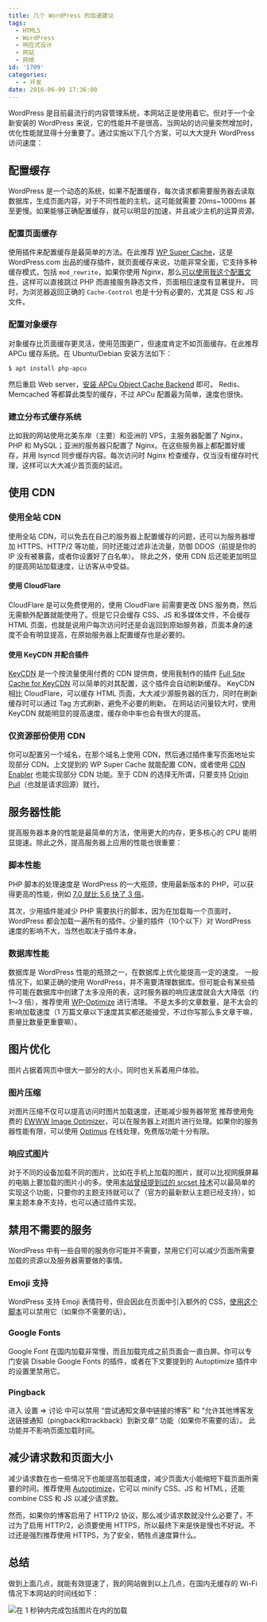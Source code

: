 ```yaml
---
title: 几个 WordPress 的加速建议
tags:
  - HTML5
  - WordPress
  - 响应式设计
  - 网站
  - 网络
id: '1709'
categories:
  - - 开发
date: 2016-06-09 17:36:00
---
```


WordPress 是目前最流行的内容管理系统，本网站正是使用着它。但对于一个全新安装的 WordPress 来说，它的性能并不是很高，当网站的访问量突然增加时，优化性能就显得十分重要了。通过实施以下几个方案，可以大大提升 WordPress 访问速度：
<!-- more -->

## 配置缓存

WordPress 是一个动态的系统，如果不配置缓存，每次请求都需要服务器去读取数据库，生成页面内容，对于不同性能的主机，这可能就需要 20ms~1000ms 甚至更慢。如果能够正确配置缓存，就可以明显的加速，并且减少主机的运算资源。

### 配置页面缓存

使用插件来配置缓存是最简单的方法。在此推荐 [WP Super Cache](https://wordpress.org/plugins/wp-super-cache/)，这是 WordPress.com 出品的缓存插件，就页面缓存来说，功能非常全面，它支持多种缓存模式，包括 `mod_rewrite`，如果你使用 Nginx，那么[可以使用我这个配置文件](https://gist.github.com/ZE3kr/3c28029ffa4c91392045e9a579599646)，这样可以直接跳过 PHP 而直接服务静态文件，页面相应速度有显著提升。 同时，为浏览器返回正确的 `Cache-Control` 也是十分有必要的，尤其是 CSS 和 JS 文件。

### 配置对象缓存

对象缓存比页面缓存更灵活，使用范围更广，但速度肯定不如页面缓存。在此推荐 APCu 缓存系统。在 Ubuntu/Debian 安装方法如下：

	$ apt install php-apcu

然后重启 Web server，[安装 APCu Object Cache Backend](https://wordpress.org/plugins/apcu/installation/) 即可。 Redis、Memcached 等都算此类型的缓存，不过 APCu 配置最为简单，速度也很快。

### 建立分布式缓存系统

比如我的网站使用北美东岸（主要）和亚洲的 VPS，主服务器配置了 Nginx，PHP 和 MySQL；亚洲的服务器只配置了 Nginx。在这些服务器上都配置好缓存，并用 lsyncd 同步缓存内容。每次访问时 Nginx 检查缓存，仅当没有缓存时代理，这样可以大大减少首页面的延迟。

## 使用 CDN

### 使用全站 CDN

使用全站 CDN，可以免去在自己的服务器上配置缓存的问题，还可以为服务器增加 HTTPS、HTTP/2 等功能，同时还能过滤非法流量，防御 DDOS（前提是你的 IP 没有被暴露，或者你设置好了白名单）。 除此之外，使用 CDN 后还能更加明显的提高网站加载速度，让访客从中受益。

#### 使用 CloudFlare

CloudFlare 是可以免费使用的，使用 CloudFlare 前需要更改 DNS 服务商，然后无需额外配置就能使用了。但是它只会缓存 CSS、JS 和多媒体文件，不会缓存 HTML 页面，也就是说用户每次访问时还是会返回到原始服务器，页面本身的速度不会有明显提高，在原始服务器上配置缓存也是必要的。

#### 使用 KeyCDN 并配合插件

[KeyCDN](https://app.keycdn.com/signup?a=7126) 是一个按流量使用付费的 CDN 提供商，使用我制作的插件 [Full Site Cache for KeyCDN](https://wordpress.org/plugins/full-site-cache-kc/) 可以简单的对其配置，这个插件会自动刷新缓存。 KeyCDN 相比 CloudFlare，可以缓存 HTML 页面，大大减少源服务器的压力，同时在刷新缓存时可以通过 Tag 方式刷新，避免不必要的刷新。 在网站访问量较大时，使用 KeyCDN 就能明显的提高速度，缓存命中率也会有很大的提高。

### 仅资源部份使用 CDN

你可以配置另一个域名，在那个域名上使用 CDN，然后通过插件重写页面地址实现部分 CDN。上文提到的 WP Super Cache 就能配置 CDN，或者使用 [CDN Enabler](https://wordpress.org/plugins/cdn-enabler/) 也能实现部分 CDN 功能。至于 CDN 的选择无所谓，只要支持 [Origin Pull](http://knowledgelayer.softlayer.com/questions/365/How+does+Origin+Pull+work%3F)（也就是请求回源）就行。

## 服务器性能

提高服务器本身的性能是最简单的方法，使用更大的内存，更多核心的 CPU 能明显提速。除此之外，提高服务器上应用的性能也很重要：

### 脚本性能

PHP 脚本的处理速度是 WordPress 的一大瓶颈，使用最新版本的 PHP，可以获得更高的性能，例如 [7.0 就比 5.6 快了 3 倍](https://www.zend.com/en/resources/php7_infographic)。

其次，少用插件能减少 PHP 需要执行的脚本，因为在加载每一个页面时，WordPress 都会加载一遍所有的插件。少量的插件（10个以下）对 WordPress 速度的影响不大，当然也取决于插件本身。

### 数据库性能

数据库是 WordPress 性能的瓶颈之一，在数据库上优化能提高一定的速度。 一般情况下，如果正确的使用 WordPress，并不需要清理数据库。但可能会有某些插件可能在数据库中创建了太多没用的表，这时服务器的响应速度就会大大降低（约 1～3 倍），推荐使用 [WP-Optimize](https://wordpress.org/plugins/wp-optimize/) 进行清理。 不是太多的文章数量，是不太会的影响加载速度（1 万篇文章以下速度其实都还能接受，不过你写那么多文章干嘛，质量比数量更重要嘛）。

## 图片优化

图片占据着网页中很大一部分的大小，同时也关系着用户体验。

### 图片压缩

对图片压缩不仅可以提高访问时图片加载速度，还能减少服务器带宽 推荐使用免费的 [EWWW Image Optimizer](https://wordpress.org/plugins/ewww-image-optimizer/)，可以在服务器上对图片进行处理。如果你的服务器性能有限，可以使用 [Optimus](https://optimus.io/en/) 在线处理，免费版功能十分有限。

### 响应式图片

对于不同的设备加载不同的图片，比如在手机上加载的图片，就可以比视网膜屏幕的电脑上要加载的图片小的多。使用[本站曾经提到过的 srcset 技术](https://guozeyu.com/2015/08/using-srcset/)可以最简单的实现这个功能，只要你的主题支持就可以了（官方的最新默认主题已经支持），如果主题本身不支持，也可以通过插件实现。

## 禁用不需要的服务

WordPress 中有一些自带的服务你可能并不需要，禁用它们可以减少页面所需要加载的资源以及服务器需要做的事情。

### Emoji 支持

WordPress 支持 Emoji 表情符号，但会因此在页面中引入额外的 CSS，[使用这个脚本](https://gist.github.com/MaruscaGabriel/fc7c069860406c77304a)可以禁用它（如果你不需要的话）。

### Google Fonts

Google Font 在国内加载非常慢，而且加载完成之前页面会一直白屏。你可以专门安装 Disable Google Fonts 的插件，或者在下文要提到的 Autoptimize 插件中的设置里禁用它。

### Pingback

进入 设置 => 讨论 中可以禁用 “尝试通知文章中链接的博客” 和 “允许其他博客发送链接通知（pingback和trackback）到新文章” 功能（如果你不需要的话）。 此功能并不影响页面加载时间。

## 减少请求数和页面大小

减少请求数在也一些情况下也能提高加载速度，减少页面大小能缩短下载页面所需要的时间。推荐使用 [Autoptimize](https://wordpress.org/plugins/autoptimize/)，它可以 minify CSS、JS 和 HTML，还能 combine CSS 和 JS 以减少请求数。

然而，如果你的博客启用了 HTTP/2 协议，那么减少请求数就没什么必要了，不过为了启用 HTTP/2，必须要使用 HTTPS，所以最终下来是快是慢也不好说。不过还是强烈推荐使用 HTTPS，为了安全，牺牲点速度算什么。

## 总结

做到上面几点，就能有效提速了，我的网站做到以上几点，在国内无缓存的 Wi-Fi 情况下本网站的时间线如下：

![在 1 秒钟内完成包括图片在内的加载](https://imagedelivery.net/6T-behmofKYLsxlrK0l_MQ/88a75a95-6438-4553-f5ab-b27ef97c9e00/large)
